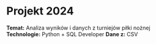 # Projekt 2024 
**Temat:** Analiza wyników i danych z turniejów piłki nożnej  
**Technologie:** Python + SQL Developer 
**Dane z:** CSV
